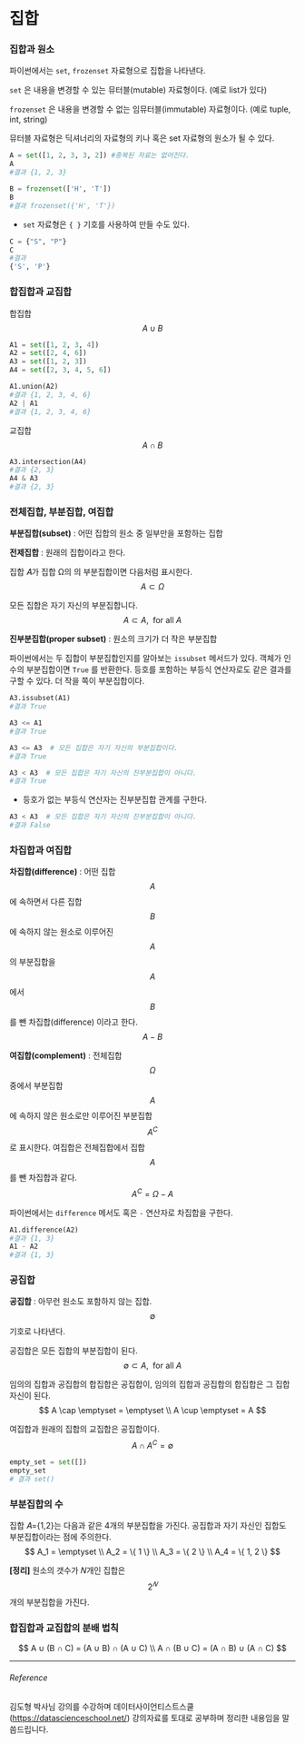<script> MathJax.Hub.Queue(["Typeset",MathJax.Hub]); </script>

# 집합

### 집합과 원소

파이썬에서는 `set`, `frozenset` 자료형으로 집합을 나타낸다.

`set` 은 내용을 변경할 수 있는 뮤터블(mutable) 자료형이다. (예로 list가 있다)

`frozenset` 은 내용을 변경할 수 없는 임뮤터블(immutable) 자료형이다. (예로 tuple, int, string)

뮤터블 자료형은 딕셔너리의 자료형의 키나 혹은 set 자료형의 원소가 될 수 있다. 

~~~python
A = set([1, 2, 3, 3, 2]) #중복된 자료는 없어진다.
A
#결과 {1, 2, 3}
~~~

~~~python
B = frozenset(['H', 'T'])
B
#결과 frozenset({'H', 'T'})
~~~

- `set` 자료형은 `{ }` 기호를 사용하여 만들 수도 있다.

~~~python
C = {"S", "P"}
C
#결과
{'S', 'P'}
~~~

### 합집합과 교집합

합집합 $$A \cup B $$

~~~python
A1 = set([1, 2, 3, 4])
A2 = set([2, 4, 6])
A3 = set([1, 2, 3])
A4 = set([2, 3, 4, 5, 6]) 
~~~

~~~python
A1.union(A2)
#결과 {1, 2, 3, 4, 6}
A2 | A1
#결과 {1, 2, 3, 4, 6}
~~~

교집합 $$A \cap B $$

~~~python
A3.intersection(A4)
#결과 {2, 3}
A4 & A3
#결과 {2, 3}
~~~

### 전체집합, 부분집합, 여집합

**부분집합(subset)** : 어떤 집합의 원소 중 일부만을 포함하는 집합

**전제집합** : 원래의 집합이라고 한다. 

집합 𝐴가 집합 Ω의 의 부분집합이면 다음처럼 표시한다. $$A \subset \Omega $$ 

모든 집합은 자기 자신의 부분집합니다. $$A \subset A, \;\text{ for all } A$$

**진부분집합(proper subset)** : 원소의 크기가 더 작은 부분집합

파이썬에서는 두 집합이 부분집합인지를 알아보는 `issubset` 메서드가 있다. 객체가 인수의 부분집합이면 `True` 를 반환한다. 등호를 포함하는 부등식 연산자로도 같은 결과를 구할 수 있다. 더 작을 쪽이 부분집합이다. 

~~~python
A3.issubset(A1)
#결과 True
~~~

~~~python
A3 <= A1
#결과 True
~~~

~~~python
A3 <= A3  # 모든 집합은 자기 자신의 부분집합이다.
#결과 True
~~~

~~~python
A3 < A3  # 모든 집합은 자기 자신의 진부분집합이 아니다.
#결과 True
~~~

- 등호가 없는 부등식 연산자는 진부분집합 관계를 구한다.

~~~python
A3 < A3  # 모든 집합은 자기 자신의 진부분집합이 아니다.
#결과 False
~~~

### 차집합과 여집합

**차집합(difference)** : 어떤 집합 $$A$$ 에 속하면서 다른 집합 $$B$$ 에 속하지 않는 원소로 이루어진 $$A$$ 의 부분집합을 $$A$$ 에서 $$B$$ 를 뺀 차집합(difference) 이라고 한다. $$A - B$$

**여집합(complement)** : 전체집합 $$\Omega$$ 중에서 부분집합 $$A$$ 에 속하지 않은 원소로만 이루어진 부분집합 $$A^C$$ 로 표시한다. 여집합은 전체집합에서 집합 $$A$$ 를 뺀 차집합과 같다. $$A^C = \Omega - A$$ 

파이썬에서는 `difference` 메서도 혹은 `-` 연산자로 차집합을 구한다.

~~~python
A1.difference(A2)
#결과 {1, 3}
A1 - A2
#결과 {1, 3}
~~~

### 공집합

**공집합** : 아무런 원소도 포함하지 않는 집합.  $$\emptyset$$ 기호로 나타낸다. 

공집합은 모든 집합의 부분집합이 된다. 
$$
\emptyset \subset A, \;\text{ for all } A
$$

임의의 집합과 공집합의 합집합은 공집합이, 임의의 집합과 공집합의 합집합은 그 집합 자신이 된다.
$$
A \cap \emptyset = \emptyset  \\
A \cup \emptyset = A
$$

여집합과 원래의 집합의 교집합은 공집합이다.
$$
A \cap A^C = \emptyset
$$

~~~python
empty_set = set([])
empty_set
# 결과 set()
~~~

### 부분집합의 수

집합 𝐴={1,2}는 다음과 같은 4개의 부분집합을 가진다. 공집합과 자기 자신인 집합도 부분집합이라는 점에 주의한다.
$$
A_1 = \emptyset \\
A_2 = \{ 1 \} \\
A_3 = \{ 2 \} \\
A_4 = \{ 1, 2 \}
$$

**[정리]** 원소의 갯수가 𝑁개인 집합은 $$2^𝑁$$개의 부분집합을 가진다.

### 합집합과 교집합의 분배 법칙

$$
A ∪ (B ∩ C) = (A ∪ B) ∩ (A ∪ C) \\
A ∩ (B ∪ C) = (A ∩ B) ∪ (A ∩ C)
$$

___________________________________
###### Reference
김도형 박사님 강의를 수강하며 데이터사이언티스트스쿨(https://datascienceschool.net/) 강의자료를 토대로 공부하며 정리한 내용임을 말씀드립니다.